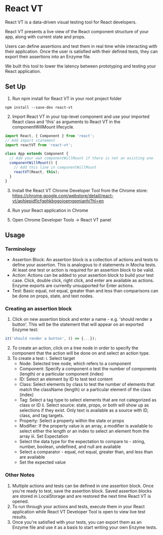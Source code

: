 # React VT
React VT is a data-driven visual testing tool for React developers. 

React VT presents a live view of the React component structure of your app, along with current state and props. 

Users can define assertions and test them in real time while interacting with their application. Once the user is satisfied with their defined tests, they can export their assertions into an Enzyme file. 

We built this tool to lower the latency between prototyping and testing your React application.


## Set Up
1. Run npm install for React VT in your root project folder

```
npm install --save-dev react-vt
```

2. Import React VT in your top-level component and use your imported React class and 'this' as arguments to React VT in the componentWillMount lifecycle.
```javascript
import React, { Component } from 'react';
// Add import statement
import reactVT from 'react-vt';

class App extends Component {
  // Add your own componentWillMount if there is not an existing one
  componentWillMount() {
    // Add this line in componentWillMount
    reactVT(React, this);
  }
}
```

3. Install the React VT Chrome Developer Tool from the Chrome store: 
https://chrome.google.com/webstore/detail/react-vt/aphjepidficfgphkbggojoemgpmianhi?hl=en

4. Run your React application in Chrome

5. Open Chrome Developer Tools -> React VT panel

## Usage

### Terminology 
* Assertion Block: An assertion block is a collection of actions and tests to define your assertion. This is analogous to *it* statements in Mocha tests. At least one test or action is required for an assertion block to be valid.
* Action: Actions can be added to your assertion block to build your test case. Click, double click, right click, and enter are available as actions. Enzyme exports are currently unsupported for Enter actions.
* Test: Basic equal, not equal, greater than and less than comparisons can be done on props, state, and text nodes. 

### Creating an assertion block
1. Click on new assertion block and enter a name - e.g. 'should render a button'. This will be the statement that will appear on an exported Enzyme test: 
```javascript
it('should render a button', () => {...});
```
2. To create an action, click on a tree node in order to specify the component that the action will be done on and select an action type.
3. To create a test:
  i. Select target
    * Node: Selected tree node, which refers to a component
    * Component: Specify a component o test the number of components (length) or a particular component (index)
    * ID: Select an element by ID to test text content
    * Class: Select elements by class to test the number of elements that match the className (length) or a particular element of the class (index)
    * Tag: Select a tag type to select elements that are not categorized as class or ID
  ii. Select source: state, props, or both will show up as selections if they exist. Only text is available as a source with ID, class, and tag targets.  
    * Property: Select a property within the state or props
    * Modifier: If the property value is an array, a modifier is available to select either the length or an index to select an element from the array
   iii. Set Expectation
    * Select the data type for the expectation to compare to - string, number, boolean, undefined, and null are available
    * Select a comparator - equal, not equal, greater than, and less than are available
    * Set the expected value
    
### Other Notes
 1. Multiple actions and tests can be defined in one assertion block. Once you're ready to test, save the assertion block. Saved assertion blocks are stored in LocalStorage and are restored the next time React VT is opened.
 2. To run through your actions and tests, execute them in your React application while React VT Developer Tool is open to view live test results.
 3. Once you're satisfied with your tests, you can export them as an Enzyme file and use it as a basis to start writing your own Enzyme tests.

